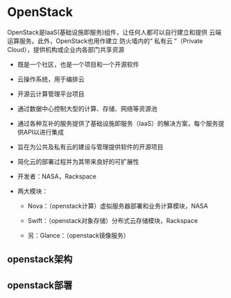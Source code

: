 # OpenStack

OpenStack是IaaS(基础设施即服务)组件，让任何人都可以自行建立和提供 云端运算服务。此外，OpenStack也用作建立 防火墙内的“ 私有云 ”（Private Cloud），提供机构或企业内各部门共享资源

 * 既是一个社区，也是一个项目和一个开源软件

 * 云操作系统，用于编排云

 * 开源云计算管理平台项目

 * 通过数据中心控制大型的计算、存储、网络等资源池

 * 通过各种互补的服务提供了基础设施即服务（IaaS）的解决方案，每个服务提供API以进行集成

 * 旨在为公共及私有云的建设与管理提供软件的开源项目

 * 简化云的部署过程并为其带来良好的可扩展性

 * 开发者：NASA，Rackspace

 * 两大模块：

	 * Nova：（openstack计算）虚拟服务器部署和业务计算模块，NASA

	 * Swift：（openstack对象存储）分布式云存储模块，Rackspace

	 * 另：Glance：（openstack镜像服务）







## openstack架构



## openstack部署
